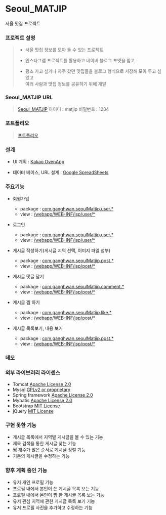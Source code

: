# Seoul_MATJIP
서울 맛집 프로젝트

### 프로젝트 설명
> - 서울 맛집 정보를 모아 둘 수 있는 프로젝트
>
> - 인스타그램 프로젝트를 활용하고 네이버 블로그 포멧을 참고
>
> - 평소 가고 싶거나 자주 갔던 맛집들을 블로그 형식으로 저장해 모아 두고 싶었고  
>여러 사람과 맛집 정보를 공유하기 위해 개발

### Seoul_MATJIP URL
>[Seoul_MATJIP](http://3.35.24.188:8080/user/signin_view)
>아이디 : matjip
>비밀번호 : 1234

### 포트폴리오
>[포트폴리오](https://github.com/ghks027/Seoul_MATJIP/blob/master/%ED%8F%AC%EB%A5%B4%ED%8F%B4%EB%A6%AC%EC%98%A4.pdf)

### 설계
- UI 계획 : [Kakao OvenApp](https://ovenapp.io/view/SrDhsw6Bnhqw6YXrhoZLAMxlQcJMsxBt/)

- 데이터 베이스, URL 설계 : [Google SpreadSheets](https://docs.google.com/spreadsheets/d/1UaPcXruXQlxM6RArJytPx7p6ZT8o-9LqwU7SQ8-Hp6I/edit#gid=0)

### 주요기능
- 회원가입
  - package : [com.ganghwan.seoulMatjip.user.*](https://github.com/ghks027/Seoul_MATJIP/tree/master/src/main/java/com/ganghwan/seoulMatjip/user)
  - view : [/webapp/WEB-INF/jsp/user/*](https://github.com/ghks027/Seoul_MATJIP/blob/master/src/main/webapp/WEB-INF/jsp/user/signUp.jsp)

- 로그인
  - package : [com.ganghwan.seoulMatjip.user.*](https://github.com/ghks027/Seoul_MATJIP/tree/master/src/main/java/com/ganghwan/seoulMatjip/user)
  - view : [/webapp/WEB-INF/jsp/user/*](https://github.com/ghks027/Seoul_MATJIP/blob/master/src/main/webapp/WEB-INF/jsp/user/signIn.jsp)

- 게시글 작성하기(게시글 지역 선택, 이미지 파일 첨부)
  - package : [com.ganghwan.seoulMatjip.post.*](https://github.com/ghks027/Seoul_MATJIP/tree/master/src/main/java/com/ganghwan/seoulMatjip/post)
  - view : [/webapp/WEB-INF/jsp/post/*](https://github.com/ghks027/Seoul_MATJIP/blob/master/src/main/webapp/WEB-INF/jsp/post/postCreate.jsp)

- 게시글 댓글 달기
  - package : [com.ganghwan.seoulMatjip.comment.*](https://github.com/ghks027/Seoul_MATJIP/tree/master/src/main/java/com/ganghwan/seoulMatjip/post/comment)
  - view : [/webapp/WEB-INF/jsp/post/*](https://github.com/ghks027/Seoul_MATJIP/blob/master/src/main/webapp/WEB-INF/jsp/post/postDetail.jsp)

- 게시글 찜 하기
  - package : [com.ganghwan.seoulMatjip.like.*](https://github.com/ghks027/Seoul_MATJIP/tree/master/src/main/java/com/ganghwan/seoulMatjip/post/like)
  - view : [/webapp/WEB-INF/jsp/post/*](https://github.com/ghks027/Seoul_MATJIP/blob/master/src/main/webapp/WEB-INF/jsp/post/postList.jsp)

- 게시글 목록보기, 내용 보기
  - package : [com.ganghwan.seoulMatjip.post.*](https://github.com/ghks027/Seoul_MATJIP/tree/master/src/main/java/com/ganghwan/seoulMatjip/post)
  - view : [/webapp/WEB-INF/jsp/post/*](https://github.com/ghks027/Seoul_MATJIP/blob/master/src/main/webapp/WEB-INF/jsp/post/postList.jsp)

### 데모

### 외부 라이브러리 라이센스
- Tomcat [Apache License 2.0](https://www.apache.org/licenses/LICENSE-2.0)
- Mysql [GPLv2 or proprietary](https://www.gnu.org/licenses/gpl-3.0.html)
- Spring framework [Apache License 2.0](https://www.apache.org/licenses/LICENSE-2.0)
- Mybatis [Apache License 2.0](https://www.apache.org/licenses/LICENSE-2.0)
- Bootstrap [MIT License](https://opensource.org/licenses/MIT)
- jQuery [MIT License](https://opensource.org/licenses/MIT)

### 구현 못한 기능
- 게시글 목록에서 지역별 게시글을 볼 수 있는 기능
- 제목 검색을 통한 게시글 찾는 기능
- 찜 개수가 많은 순서로 게시글 정렬 기능
- 기존의 게시글을 수정하는 기능

### 향후 계획 중인 기능
- 유저 개인 프로필 기능
- 프로필 내에서 본인이 쓴 게시글 목록 보는 기능
- 프로필 내에서 본인이 찜 한 게시글 목록 보는 기능
- 유저 관심 지역에 관한 게시글 목록 보기 기능
- 유저 프로필 사진을 추가하고 수정하는 기능
